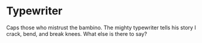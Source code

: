 # Typewriter
Caps those who mistrust the bambino.  The mighty typewriter tells his story
I crack, bend, and break knees. What else is there to say?
